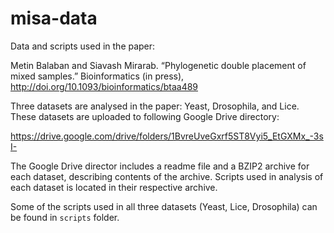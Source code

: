 # misa-data

Data and scripts used in the paper:

Metin Balaban and Siavash Mirarab. “Phylogenetic double placement of mixed samples.” Bioinformatics (in press), http://doi.org/10.1093/bioinformatics/btaa489

Three datasets are analysed in the paper: Yeast, Drosophila, and Lice. These datasets are uploaded to following Google Drive directory:

https://drive.google.com/drive/folders/1BvreUveGxrf5ST8Vyi5_EtGXMx_-3sI-

The Google Drive director includes a readme file and a BZIP2 archive for each dataset, describing contents of the archive. Scripts used in analysis of each dataset is located in their respective archive.

Some of the scripts used in all three datasets (Yeast, Lice, Drosophila) can be found in `scripts` folder. 


